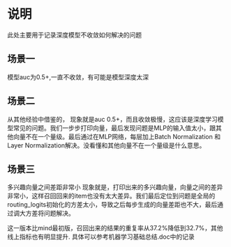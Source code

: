 # 说明
此处主要用于记录深度模型不收敛如何解决的问题
   

## 场景一
模型auc为0.5+,一直不收敛，有可能是模型深度太深


## 场景二
从其他经验中借鉴的，
现象就是auc 0.5+，而且收敛极慢，这应该是深度学习模型常见的问题。我们一步步打印向量，最后发现问题是MLP的输入值太小，跟其他向量不在一个量级。最后通过在MLP网络，每层加上Batch Normalization 和 Layer Normalization解决。没看懂和其他向量不在一个量级是什么意思。




## 场景三 
多兴趣向量之间差距非常小
现象就是，打印出来的多兴趣向量，向量之间的差异非常小，这样召回回来的item也没有太大差异。我们最后定位到问题是全局的routing_logits初始化的方差太小，导致之后每步生成的向量差距也不大，最后通过调大方差将问题解决。

这一版本比mind最初版，召回出来的结果的重复率从37.2%降低到32.7%，其他线上指标也有明显提升.
具体可以参考机器学习基础总结.doc中的记录
